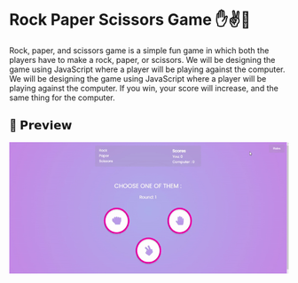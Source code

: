 # Rock Paper Scissors Game ✋✌️👊

Rock, paper, and scissors game is a simple fun game in which both the players have to make a rock, paper, or scissors.  We will be designing the game using JavaScript where a player will be playing against the computer.  We will be designing the game using JavaScript where a player will be playing against the computer. If you win, your score will increase, and the same thing for the computer.


## 👀 𝗣𝗿𝗲𝘃𝗶𝗲𝘄
  
<img src="./readme-files/preview.gif">
